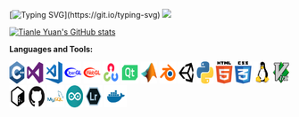 [![Typing SVG](https://readme-typing-svg.herokuapp.com?font=Audiowide&size=40&pause=1000&color=046C90&width=900&vCenter=true&height=100&lines=Hi+there!+%F0%9F%98%8E+This+is+Tianle+Yuan's+Github!)](https://git.io/typing-svg)  
![](https://komarev.com/ghpvc/?username=yuantianle&style=plastic&color=FC011A)

[![Tianle Yuan's GitHub stats](https://github-readme-stats.vercel.app/api/?username=yuantianle&show_icons=true&theme=vision-friendly-dark&bg_color=20,2D2D2D,3B3652,5D4CAA)](http://yuantianle.com)

**Languages and Tools:**  

<code><img src="/Svg/c.svg" alt="bash" width="27" height="40"/></code>
<code><img src="/Svg/visualstudio.svg" alt="bash" width="30" height="40"/></code>
<code><img src="/Svg/visual-studio-code.svg" alt="bash" width="30" height="40"/></code>
<code><img src="/Svg/opengl-blue.svg" alt="bash" width="30" height="40"/></code>
<code><img src="/Svg/icons8-webgl.svg" alt="bash" width="30" height="40"/></code>
<code><img src="/Svg/icons8-opencv.svg" alt="bash" width="30" height="40"/></code>
<code><img src="/Svg/icons8-qt.svg" alt="bash" width="30" height="40"/></code>
<code><img src="/Svg/icons8-matlab.svg" alt="bash" width="30" height="40"/></code>
<code><img src="/Svg/icons8-blender-3d.svg" alt="bash" width="30" height="40"/></code>
<code><img src="/Svg/icons8-unity.svg" alt="bash" width="30" height="40"/></code>
<code><img src="/Svg/python.svg" alt="bash" width="30" height="40"/></code>
<code><img src="/Svg/html5.svg" alt="bash" width="30" height="40"/></code>
<code><img src="/Svg/css3.svg" alt="bash" width="30" height="40"/></code>
<code><img src="/Svg/linux.svg" alt="bash" width="30" height="40"/></code>
<code><img src="/Svg/vim.svg" alt="bash" width="30" height="40"/></code>
<code><img src="/Svg/icons8-bash.svg" alt="bash" width="30" height="40"/></code>
<code><img src="/Svg/github.svg" alt="bash" width="30" height="40"/></code>
<code><img src="/Svg/mysql.svg" alt="bash" width="30" height="40"/></code>
<code><img src="/Svg/arduino.svg" alt="bash" width="30" height="40"/></code>
<code><img src="/Svg/lr.svg" alt="bash" width="30" height="40"/></code>
<code><img src="/Svg/docker-svgrepo-com.svg" alt="bash" width="40" height="40"/></code>


